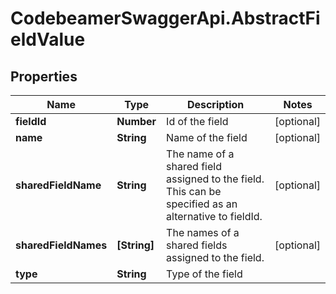 # CodebeamerSwaggerApi.AbstractFieldValue

## Properties
Name | Type | Description | Notes
------------ | ------------- | ------------- | -------------
**fieldId** | **Number** | Id of the field | [optional] 
**name** | **String** | Name of the field | [optional] 
**sharedFieldName** | **String** | The name of a shared field assigned to the field. This can be specified as an alternative to fieldId. | [optional] 
**sharedFieldNames** | **[String]** | The names of a shared fields assigned to the field. | [optional] 
**type** | **String** | Type of the field | 
